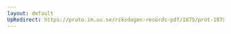```yaml
---
layout: default
UpRedirect: https://pruto.im.uu.se/riksdagen-records-pdf/1875/prot-1875--fk--024/prot-1875--fk--024_034.pdf
---
```

